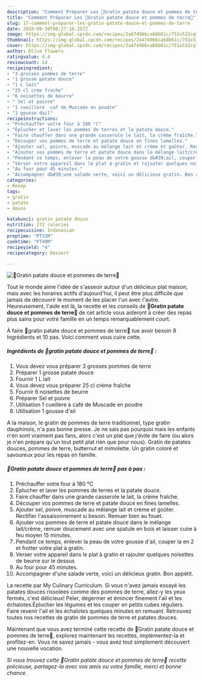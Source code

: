 ```yaml
---
description: "Comment Préparer Les 🥔Gratin patate douce et pommes de terre🍠"
title: "Comment Préparer Les 🥔Gratin patate douce et pommes de terre🍠"
slug: 17-comment-preparer-les-gratin-patate-douce-et-pommes-de-terre
date: 2020-09-30T00:27:18.257Z
image: https://img-global.cpcdn.com/recipes/2a474966ca68b61c/751x532cq70/🥔gratin-patate-douce-et-pommes-de-terre🍠-photo-principale-de-la-recette.jpg
thumbnail: https://img-global.cpcdn.com/recipes/2a474966ca68b61c/751x532cq70/🥔gratin-patate-douce-et-pommes-de-terre🍠-photo-principale-de-la-recette.jpg
cover: https://img-global.cpcdn.com/recipes/2a474966ca68b61c/751x532cq70/🥔gratin-patate-douce-et-pommes-de-terre🍠-photo-principale-de-la-recette.jpg
author: Olive Flowers
ratingvalue: 4.4
reviewcount: 14
recipeingredient:
- "3 grosses pommes de terre"
- "1 grosse patate douce"
- "1 L lait"
- "25 cl crme frache"
- "6 noisettes de beurre"
- " Sel et poivre"
- "1 cueillere  caf de Muscade en poudre"
- "1 gousse dail"
recipeinstructions:
- "Préchauffer votre four à 180 °C"
- "Éplucher et laver les pommes de terres et la patate douce."
- "Faire chauffer dans une grande casserole le lait, la crème fraîche."
- "Découper vos pommes de terre et patate douce en fines lamelles."
- "Ajouter sel, poivre, muscade au mélange lait et crème et goûter. Rectifier l&#39;assaisonnement si besoin. Remuer bien au fouet."
- "Ajouter vos pommes de terre et patate douce dans le mélange lait/crème, remuer doucement avec une spatule en bois et laisser cuire à feu moyen 15 minutes."
- "Pendant ce temps, enlever la peau de votre gousse d&#39;ail, couper la en 2 et frotter votre plat à gratin."
- "Verser votre appareil dans le plat à gratin et rajouter quelques noisettes de beurre sur le dessus"
- "Au four pour 45 minutes."
- "Accompagner d&#39;une salade verte, voici un délicieux gratin. Bon appétit."
categories:
- Resep
tags:
- gratin
- patate
- douce

katakunci: gratin patate douce 
nutrition: 272 calories
recipecuisine: Indonesian
preptime: "PT33M"
cooktime: "PT40M"
recipeyield: "4"
recipecategory: Dessert

---
```



![🥔Gratin patate douce et pommes de terre🍠](https://img-global.cpcdn.com/recipes/2a474966ca68b61c/751x532cq70/🥔gratin-patate-douce-et-pommes-de-terre🍠-photo-principale-de-la-recette.jpg)

Tout le monde aime l'idée de s'asseoir autour d'un délicieux plat maison, mais avec les horaires actifs d'aujourd'hui, il peut être plus difficile que jamais de découvrir le moment de les placer l'un avec l'autre. Heureusement, l'aide est là, la recette et les conseils de <strong> 🥔Gratin patate douce et pommes de terre🍠 </strong> de cet article vous aideront à créer des repas plus sains pour votre famille en un temps remarquablement court.

<!--inarticleads1-->

À faire 🥔gratin patate douce et pommes de terre🍠 tue avoir besoin 8 Ingrédients et 10 pas. Voici comment vous cuire cette.

##### Ingrédients de 🥔gratin patate douce et pommes de terre🍠 :

1. Vous devez vous préparer 3 grosses pommes de terre
1. Préparer 1 grosse patate douce
1. Fournir 1 L lait
1. Vous devez vous préparer 25 cl crème fraîche
1. Fournir 6 noisettes de beurre
1. Préparer  Sel et poivre
1. Utilisation 1 cueillere à café de Muscade en poudre
1. Utilisation 1 gousse d&#39;ail


A la maison, le gratin de pommes de terre traditionnel, type gratin dauphinois, n&#39;a pas bonne presse. Je ne sais pas pourquoi mais les enfants n&#39;en sont vraiment pas fans, alors c&#39;est un plat que j&#39;évite de faire (ou alors je n&#39;en prépare qu&#39;un tout petit plat rien que pour nous). Gratin de patates douces, pommes de terre, butternut et mimolette. Un gratin coloré et savoureux pour les repas en famille. 

<!--inarticleads2-->

##### 🥔Gratin patate douce et pommes de terre🍠 pas à pas :

1. Préchauffer votre four à 180 °C
1. Éplucher et laver les pommes de terres et la patate douce.
1. Faire chauffer dans une grande casserole le lait, la crème fraîche.
1. Découper vos pommes de terre et patate douce en fines lamelles.
1. Ajouter sel, poivre, muscade au mélange lait et crème et goûter. Rectifier l&#39;assaisonnement si besoin. Remuer bien au fouet.
1. Ajouter vos pommes de terre et patate douce dans le mélange lait/crème, remuer doucement avec une spatule en bois et laisser cuire à feu moyen 15 minutes.
1. Pendant ce temps, enlever la peau de votre gousse d&#39;ail, couper la en 2 et frotter votre plat à gratin.
1. Verser votre appareil dans le plat à gratin et rajouter quelques noisettes de beurre sur le dessus
1. Au four pour 45 minutes.
1. Accompagner d&#39;une salade verte, voici un délicieux gratin. Bon appétit.


La recette par My Culinary Curriculum. Si vous n&#39;avez jamais essayé les patates douces rissolées comme des pommes de terre, allez-y les yeux fermés, c&#39;est délicieux! Peler, dégermer et émincer finement l&#39;ail et les échalotes.Éplucher les légumes et les couper en petits cubes réguliers. Faire revenir l&#39;ail et les échalotes quelques minutes en remuant. Retrouvez toutes nos recettes de gratin de pommes de terre et patates douces. 

<!--inarticleads1-->

<p>
Maintenant que vous avez terminé cette recette de 🥔Gratin patate douce et pommes de terre🍠, explorez maintenant les recettes, implémentez-la et profitez-en. Vous ne savez jamais - vous avez tout simplement découvert une nouvelle vocation.
</p>

<p>
<i>Si vous trouvez cette 🥔Gratin patate douce et pommes de terre🍠 recette précieuse, partagez-la avec vos amis ou votre famille, merci et bonne chance.</i>
</p>

